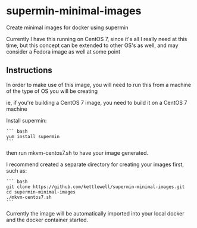 # supermin-minimal-images
Create minimal images for docker using supermin

Currently I have this running on CentOS 7, since it's all I really need at this
time, but this concept can be extended to other OS's as well,
and may consider a Fedora image as well at some point

## Instructions
In order to make use of this image, you will need to run this from a machine of
the type of OS you will be creating

ie, if you're building a CentOS 7 image, you need to build it on a CentOS 7 machine

Install supermin:

    ``` bash
    yum install supermin
    ```

then run mkvm-centos7.sh to have your image generated.

I recommend created a separate directory for creating your images first, such as:


    ``` bash
    git clone https://github.com/kettlewell/supermin-minimal-images.git
    cd supermin-minimal-images
    ./mkvm-centos7.sh
    ```

Currently the image will be automatically imported into your local docker
and the docker container started.
